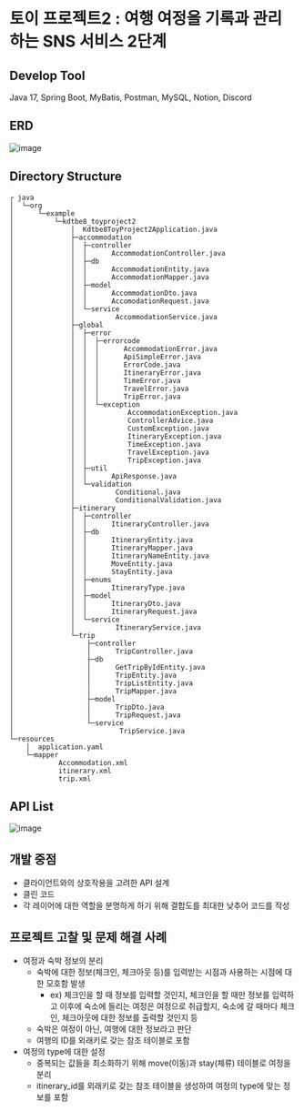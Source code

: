 # 토이 프로젝트2 : 여행 여정을 기록과 관리하는 SNS 서비스 2단계

## Develop Tool

Java 17, Spring Boot, MyBatis, Postman, MySQL, Notion, Discord

## ERD

![image](https://github.com/qudwns017/qudwns017/assets/82150958/37db0e37-602f-45bd-a806-125f713cf3aa)

## Directory Structure

```
┌ java
│  └─org
│      └─example
│          └─kdtbe8_toyproject2
│              │  Kdtbe8ToyProject2Application.java
│              ├─accommodation
│              │  ├─controller
│              │  │      AccommodationController.java
│              │  ├─db
│              │  │      AccommodationEntity.java
│              │  │      AccommodationMapper.java
│              │  ├─model
│              │  │      AccommodationDto.java
│              │  │      AccomodationRequest.java
│              │  └─service
│              │          AccommodationService.java
│              ├─global
│              │  ├─error
│              │  │  ├─errorcode
│              │  │  │      AccommodationError.java
│              │  │  │      ApiSimpleError.java
│              │  │  │      ErrorCode.java
│              │  │  │      ItineraryError.java
│              │  │  │      TimeError.java
│              │  │  │      TravelError.java
│              │  │  │      TripError.java
│              │  │  └─exception
│              │  │          AccommodationException.java
│              │  │          ControllerAdvice.java
│              │  │          CustomException.java
│              │  │          ItineraryException.java
│              │  │          TimeException.java
│              │  │          TravelException.java
│              │  │          TripException.java
│              │  ├─util
│              │  │      ApiResponse.java
│              │  └─validation
│              │          Conditional.java
│              │          ConditionalValidation.java
│              ├─itinerary
│              │  ├─controller
│              │  │      ItineraryController.java
│              │  ├─db
│              │  │      ItineraryEntity.java
│              │  │      ItineraryMapper.java
│              │  │      ItineraryNameEntity.java
│              │  │      MoveEntity.java
│              │  │      StayEntity.java
│              │  ├─enums
│              │  │      ItineraryType.java
│              │  ├─model
│              │  │      ItineraryDto.java
│              │  │      ItineraryRequest.java
│              │  └─service
│              │          ItineraryService.java
│              └─trip
│                  ├─controller
│                  │      TripController.java
│                  ├─db
│                  │      GetTripByIdEntity.java
│                  │      TripEntity.java
│                  │      TripListEntity.java
│                  │      TripMapper.java
│                  ├─model
│                  │      TripDto.java
│                  │      TripRequest.java
│                  └─service
│                          TripService.java
└─resources
    │  application.yaml
    └─mapper
            Accommodation.xml
            itinerary.xml
            trip.xml
```
## API List
![image](https://github.com/qudwns017/qudwns017/assets/82150958/cfe813f0-eafc-442e-9d92-00742c8aa616)

## 개발 중점
- 클라이언트와의 상호작용을 고려한 API 설계
- 클린 코드
- 각 레이어에 대한 역할을 분명하게 하기 위해 결합도를 최대한 낮추어 코드를 작성

## 프로젝트 고찰 및 문제 해결 사례

- 여정과 숙박 정보의 분리
  - 숙박에 대한 정보(체크인, 체크아웃 등)를 입력받는 시점과 사용하는 시점에 대한 모호함 발생
    - ex) 체크인을 할 때 정보를 입력할 것인지, 체크인을 할 때만 정보를 입력하고 이후에 숙소에 들리는 여정은 여정으로 취급할지, 숙소에 갈 때마다 체크인, 체크아웃에 대한 정보를 출력할 것인지 등
  - 숙박은 여정이 아닌, 여행에 대한 정보라고 판단
  - 여행의 ID를 외래키로 갖는 참조 테이블로 포함
- 여정의 type에 대한 설정
  - 중복되는 값들을 최소화하기 위해 move(이동)과 stay(체류) 테이블로 여정을 분리
  - itinerary_id를 외래키로 갖는 참조 테이블을 생성하여 여정의 type에 맞는 정보를 포함
